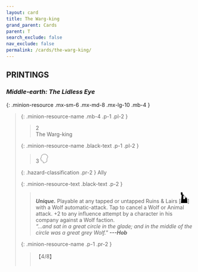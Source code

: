 ```yaml
---
layout: card
title: The Warg-king
grand_parent: Cards
parent: T
search_exclude: false
nav_exclude: false
permalink: /cards/the-warg-king/
---
```


## PRINTINGS


### _Middle-earth: The Lidless Eye_

{: .minion-resource .mx-sm-6 .mx-md-8 .mx-lg-10 .mb-4 }
> {: .minion-resource-name .mb-4 .p-1 .pl-2 }
> > <div class="hazard-mp">2</div>
> > <div class="card-name">The Warg-king</div>
>
> {: .minion-resource-name .black-text .p-1 .pl-2 }
> > 3 ![](/assets/images/mind.svg)
>
> {: .hazard-classification .pr-2 }
> Ally
>
> {: .minion-resource-text .black-text .p-2 }
> > _**Unique.**_ Playable at any tapped or untapped Ruins & Lairs \[![](/assets/images/ruinlair.svg)] with a Wolf automatic-attack. Tap to cancel a Wolf or Animal attack. +2 to any influence attempt by a character in his company against a Wolf faction. <br>_“...and sat in a great circle in the glade; and in the middle of the circle was a great grey _Wolf._"_ ***---&#65279;Hob*** 
> 
> {: .minion-resource-name .p-1 .pr-2 }
> > <div class="card-shield">【4/8】</div>
> > <div class="card-corruption-white">&nbsp;</div>
